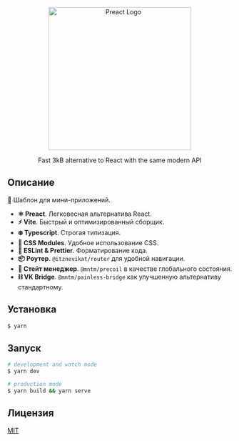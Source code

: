 <p align="center">
  <a href="https://preactjs.com/" target="blank"><img src="https://res.cloudinary.com/practicaldev/image/fetch/s--L43riXwW--/c_limit%2Cf_auto%2Cfl_progressive%2Cq_auto%2Cw_880/https://raw.githubusercontent.com/preactjs/preact/8b0bcc927995c188eca83cba30fbc83491cc0b2f/logo.svg" width="320" alt="Preact Logo" /></a>
</p>
<p align="center">Fast 3kB alternative to React with the same modern API</p>

## Описание
📍 Шаблон для мини-приложений.

- **⚛️ Preact**. Легковесная альтернатива React.
- **⚡️ Vite**. Быстрый и оптимизированный сборщик.
- **❄️ Typescript**. Строгая типизация.
- **🎯 CSS Modules**. Удобное использование CSS.
- **🚀 ESLint & Prettier**. Форматирование кода.
- **📦 Роутер**. `@itznevikat/router` для удобной навигации.
- **🏁 Стейт менеджер**. `@mntm/precoil` в качестве глобального состояния.
- **⛓ VK Bridge**. `@mntm/painless-bridge` как улучшенную альтернативу стандартному.

## Установка
```bash
$ yarn
```

## Запуск
```bash
# development and watch mode
$ yarn dev

# production mode
$ yarn build && yarn serve
```

## Лицензия
[MIT](LICENSE)
